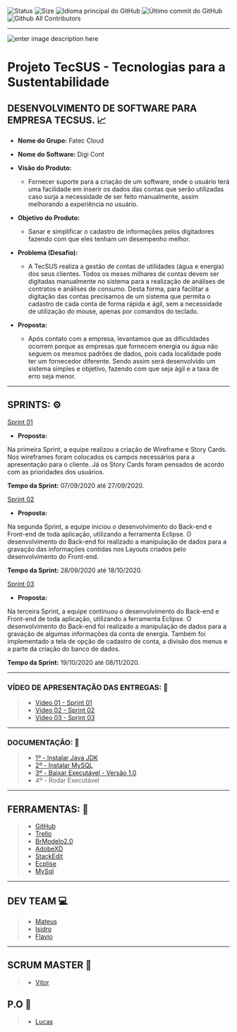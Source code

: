 ![Status]( https://img.shields.io/badge/Status-In_progress-orange.svg ) ![Size]( https://img.shields.io/github/repo-size/assenvitor/ProjetoTecSUS?color=Green&label=Repo%20Size&logo=TecSUS&logoColor=Yellow ) ![Idioma principal do GitHub]( https://img.shields.io/github/languages/top/assenvitor/ProjetoTecSUS?color=yellow&logo=Tecsus&logoColor=yellow ) ![Último commit do GitHub]( https://img.shields.io/github/last-commit/assenvitor/ProjetoTecSUS?color=blue ) ![Github All Contributors]( https://img.shields.io/github/all-contributors/all-contributors/all-contributors/master?color=lightgrey )



---
![enter image description here](https://github.com/assenvitor/ProjetoTecSUS/blob/master/Sprint%2001/Logo/DIGI%20CONT.png?raw=true%02)


# Projeto TecSUS - Tecnologias para a Sustentabilidade 

## DESENVOLVIMENTO DE SOFTWARE PARA EMPRESA TECSUS. :chart_with_upwards_trend:

- **Nome do Grupo:** Fatec Cloud
- **Nome do Software:** Digi Cont
- **Visão do Produto:** 
   - Fornecer suporte para a criação de um software, onde o usuário terá uma facilidade em inserir os dados das contas que serão utilizadas caso surja a necessidade de ser feito manualmente, assim melhorando a experiência no usuário.
  
  
 - **Objetivo do Produto:** 
   - Sanar e simplificar o cadastro de informações pelos digitadores fazendo com que eles tenham um desempenho melhor.
  
- **Problema (Desafio):** 
	- A TecSUS realiza a gestão de contas de utilidades (água e energia) dos seus clientes. Todos os meses milhares de contas devem ser digitadas manualmente no sistema para a realização de análises de contratos e análises de consumo.
Desta forma, para facilitar a digitação das contas precisamos de um sistema que permita o cadastro de cada conta de forma rápida e ágil, sem a necessidade de utilização do mouse, apenas por comandos do teclado.

- **Proposta:**

	- Após contato com a empresa, levantamos que as dificuldades ocorrem porque as empresas que fornecem energia ou água não seguem os mesmos padrões de dados, pois cada localidade pode ter um fornecedor diferente. Sendo assim será desenvolvido um sistema simples e objetivo, fazendo com que seja ágil e a taxa de erro seja menor.
---

## SPRINTS: :gear:

[Sprint 01](https://github.com/assenvitor/ProjetoTecSUS/tree/master/Sprint%2001)

- **Proposta:**

Na primeira Sprint, a equipe realizou a criação de Wireframe e Story Cards. Nos wireframes foram colocados os campos necessários para a apresentação para o cliente. Já os Story Cards foram pensados de acordo com as prioridades dos usuários.

**Tempo da Sprint:** 07/09/2020 até 27/09/2020.

[Sprint 02](https://github.com/assenvitor/ProjetoTecSUS/tree/master/Sprint%2002)

- **Proposta:**

Na segunda Sprint, a equipe iniciou o desenvolvimento do Back-end e Front-end de toda aplicação, utilizando a ferramenta Eclipse. O desenvolvimento do Back-end foi realizado a manipulação de dados para a gravação das informações contidas nos Layouts criados pelo desenvolvimento do Front-end.

**Tempo da Sprint:** 28/09/2020 até 18/10/2020.

[Sprint 03](https://github.com/assenvitor/ProjetoTecSUS/tree/master/Sprint%2003)

- **Proposta:**

Na terceira Sprint, a equipe continuou o desenvolvimento do Back-end e Front-end de toda aplicação, utilizando a ferramenta Eclipse. O desenvolvimento do Back-end foi realizado a manipulação de dados para a gravação de algumas informações da conta de energia. Também foi implementado a tela de opção de cadastro de conta, a divisão dos menus e a parte da criação do banco de dados.

**Tempo da Sprint:** 19/10/2020 até 08/11/2020.

---

### VÍDEO DE APRESENTAÇÃO DAS ENTREGAS: :movie_camera:
> - [Vídeo 01 - Sprint 01](https://drive.google.com/file/d/15jyLiNlI4ROETPznqx-H09QlZZ691C35/view?usp=sharing)
> - [Vídeo 02 - Sprint 02](https://drive.google.com/file/d/1-VOfvdUczYAFusXxu059NvGZU7DiC1WN/view?usp=sharing)
> - [Vídeo 03 - Sprint 03](https://drive.google.com/file/d/138vTd9Y3UENIxvIYrA-mT23AYv4N6KDY/view?usp=sharing)

---
### DOCUMENTAÇÃO: :book: 

>   - [1º - Instalar Java JDK](https://www.oracle.com/br/java/technologies/javase/javase-jdk8-downloads.html)
>   - [2º - Instalar MySQL](https://dev.mysql.com/downloads/installer/) 
>   - [3º - Baixar Executável - Versão 1.0](https://github.com/assenvitor/ProjetoTecSUS/raw/master/Sprint%2002/Execut%C3%A1vel/DigiCont.jar) 
>    - 4º - Rodar Executável
---
## FERRAMENTAS: :wrench:
> - [GitHub](https://github.com/assenvitor/ProjetoTecSUS)
> - [Trello](https://trello.com)
> - [BrModelo2.0](https://baixe.net/baixar/down4373.html)
> - [AdobeXD](https://www.adobe.com/br/products/xd.html)
> - [StackEdit]( https://stackedit.io/)
> - [Ecplise](https://www.eclipse.org/downloads/)
> - [MySql](https://www.mysql.com/)

---

## DEV TEAM :computer: 

> - [Mateus](https://github.com/mateuscamargo)
> - [Isidro](https://github.com/Isidro013)
> - [Flavio](https://github.com/flavioalepereira)

 ---
## SCRUM MASTER :robot:

> - [Vitor](https://github.com/assenvitor)

## P.O :dart:

> - [Lucas](https://github.com/LucasMonteiiroo)



<!--stackedit_data:
eyJoaXN0b3J5IjpbLTEzMTc3NDM5NDQsLTEwMjUwNDM0MzksNT
kzMjU0NzY4LC0xNjE0Mjc3OTY5LC0xNDc4NDA1NTUsMTE5NDAy
NDQyNSwyODIwOTY4OTcsLTM4NDE3NDg1LC00NDcwODY4NTQsMT
M5MzEwOTg3NywtNjQyNDkzMjc5LC02NDI0OTMyNzksOTA0OTg2
NzIyLDE4NDYyNTU0MDAsLTcyMDY0MTg4OCwtMTE5NjExNjAzMi
wxNjE5NzE2Nzc2LDIwNjk4MDE3NjksLTEyNTU4MTU1MTAsLTgz
MTk5MTA1MF19
-->